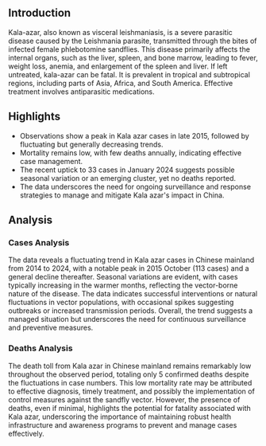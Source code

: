 ## Introduction

Kala-azar, also known as visceral leishmaniasis, is a severe parasitic disease caused by the Leishmania parasite, transmitted through the bites of infected female phlebotomine sandflies. This disease primarily affects the internal organs, such as the liver, spleen, and bone marrow, leading to fever, weight loss, anemia, and enlargement of the spleen and liver. If left untreated, kala-azar can be fatal. It is prevalent in tropical and subtropical regions, including parts of Asia, Africa, and South America. Effective treatment involves antiparasitic medications.

## Highlights

- Observations show a peak in Kala azar cases in late 2015, followed by fluctuating but generally decreasing trends. <br/>
- Mortality remains low, with few deaths annually, indicating effective case management. <br/>
- The recent uptick to 33 cases in January 2024 suggests possible seasonal variation or an emerging cluster, yet no deaths reported. <br/>
- The data underscores the need for ongoing surveillance and response strategies to manage and mitigate Kala azar's impact in China.

## Analysis

### Cases Analysis
The data reveals a fluctuating trend in Kala azar cases in Chinese mainland from 2014 to 2024, with a notable peak in 2015 October (113 cases) and a general decline thereafter. Seasonal variations are evident, with cases typically increasing in the warmer months, reflecting the vector-borne nature of the disease. The data indicates successful interventions or natural fluctuations in vector populations, with occasional spikes suggesting outbreaks or increased transmission periods. Overall, the trend suggests a managed situation but underscores the need for continuous surveillance and preventive measures.

### Deaths Analysis
The death toll from Kala azar in Chinese mainland remains remarkably low throughout the observed period, totaling only 5 confirmed deaths despite the fluctuations in case numbers. This low mortality rate may be attributed to effective diagnosis, timely treatment, and possibly the implementation of control measures against the sandfly vector. However, the presence of deaths, even if minimal, highlights the potential for fatality associated with Kala azar, underscoring the importance of maintaining robust health infrastructure and awareness programs to prevent and manage cases effectively.

